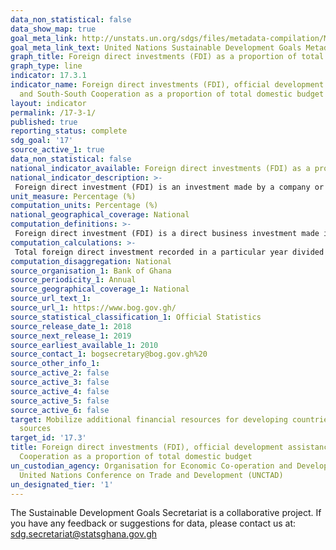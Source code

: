 ```yaml
---
data_non_statistical: false
data_show_map: true
goal_meta_link: http://unstats.un.org/sdgs/files/metadata-compilation/Metadata-Goal-17.pdf
goal_meta_link_text: United Nations Sustainable Development Goals Metadata (pdf 468kB)
graph_title: Foreign direct investments (FDI) as a proportion of total domestic budget
graph_type: line
indicator: 17.3.1
indicator_name: Foreign direct investments (FDI), official development assistance
  and South-South Cooperation as a proportion of total domestic budget
layout: indicator
permalink: /17-3-1/
published: true
reporting_status: complete
sdg_goal: '17'
source_active_1: true
data_non_statistical: false
national_indicator_available: Foreign direct investments (FDI) as a proportion of total domestic budget.
national_indicator_description: >- 
 Foreign direct investment (FDI) is an investment made by a company or individual in one country in business interests in another country, in the form of either establishing business operations or acquiring business assets in the other country, such as ownership or controlling interest in a company
unit_measure: Percentage (%)
computation_units: Percentage (%)
national_geographical_coverage: National
computation_definitions: >-
 Foreign direct investment (FDI) is a direct business investment made in a country by a company or individual of another country. The objective of these investments may either be to establish a business operations or acquiring business assets in that country.
computation_calculations: >- 
 Total foreign direct investment recorded in a particular year divided by total government expenditure of that same year and multiplied by 100
computation_disaggregation: National
source_organisation_1: Bank of Ghana
source_periodicity_1: Annual 
source_geographical_coverage_1: National
source_url_text_1: 
source_url_1: https://www.bog.gov.gh/
source_statistical_classification_1: Official Statistics
source_release_date_1: 2018
source_next_release_1: 2019
source_earliest_available_1: 2010
source_contact_1: bogsecretary@bog.gov.gh%20
source_other_info_1:
source_active_2: false
source_active_3: false
source_active_4: false
source_active_5: false
source_active_6: false
target: Mobilize additional financial resources for developing countries from multiple
  sources
target_id: '17.3'
title: Foreign direct investments (FDI), official development assistance and South-South
  Cooperation as a proportion of total domestic budget
un_custodian_agency: Organisation for Economic Co-operation and Development (OECD),
  United Nations Conference on Trade and Development (UNCTAD)
un_designated_tier: '1'
---
```


The Sustainable Development Goals Secretariat is a collaborative project. If you have any feedback or suggestions for data, please contact us at: sdg.secretariat@statsghana.gov.gh
